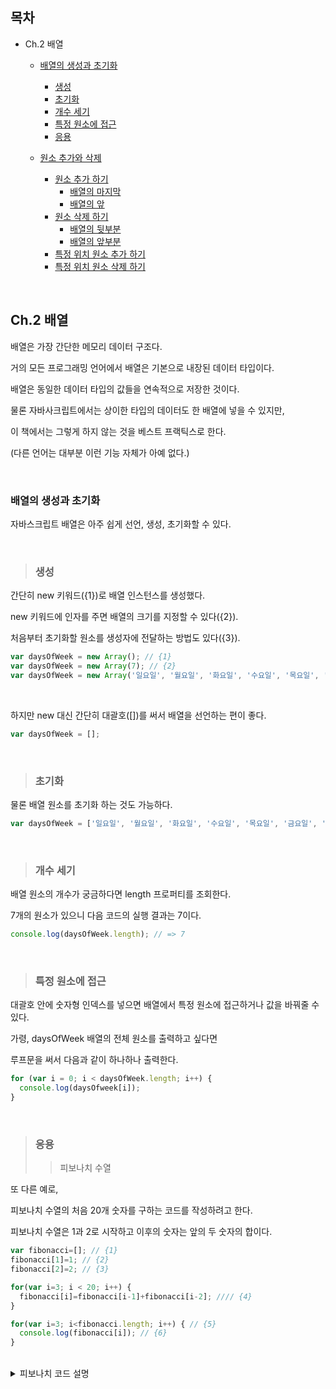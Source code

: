 ## 목차

- Ch.2 배열
  
  - [배열의 생성과 초기화](#배열의-생성과-초기화)
    - [생성](#생성)
    - [초기화](#초기화)
    - [개수 세기](#개수-세기)
    - [특정 원소에 접근](#특정-원소에-접근)
    - [응용](#응용)

  - [원소 추가와 삭제](#원소-추가와-삭제)
    - [원소 추가 하기](#원소-추가-하기)
      - [배열의 마지막](#배열의-마지막)
      - [배열의 앞](#배열의-앞)
    - [원소 삭제 하기](#원소-삭제-하기)
      - [배열의 뒷부분](#배열의-뒷부분)
      - [배열의 앞부분](#배열의-앞부분)
    - [특정 위치 원소 추가 하기](#특정-위치-원소-추가-하기)
    - [특정 위치 원소 삭제 하기](#특정-위치-원소-삭제-하기)


<br />

## Ch.2 배열

배열은 가장 간단한 메모리 데이터 구조다.

거의 모든 프로그래밍 언어에서 배열은 기본으로 내장된 데이터 타입이다.

배열은 동일한 데이터 타입의 값들을 연속적으로 저장한 것이다.

물론 자바사크립트에서는 상이한 타입의 데이터도 한 배열에 넣을 수 있지만,

이 책에서는 그렇게 하지 않는 것을 베스트 프랙틱스로 한다.

(다른 언어는 대부분 이런 기능 자체가 아예 없다.)

<br />

### 배열의 생성과 초기화

자바스크립트 배열은 아주 쉽게 선언, 생성, 초기화할 수 있다.

<br />

> ### 생성

간단히 new 키워드({1})로 배열 인스턴스를 생성했다.

new 키워드에 인자를 주면 배열의 크기를 지정할 수 있다({2}).

처음부터 초기화할 원소를 생성자에 전달하는 방법도 있다({3}).

```js
var daysOfWeek = new Array(); // {1}
var daysOfWeek = new Array(7); // {2}
var daysOfWeek = new Array('일요일', '월요일', '화요일', '수요일', '목요일', '금요일', '토요일'); // {3}
```

<br />

하지만 new 대신 간단히 대괄호([])를 써서 배열을 선언하는 편이 좋다.

```js
var daysOfWeek = [];
```

<br />

> ### 초기화

물론 배열 원소를 초기화 하는 것도 가능하다.

```js
var daysOfWeek = ['일요일', '월요일', '화요일', '수요일', '목요일', '금요일', '토요일'];
```

<br />

> ### 개수 세기

배열 원소의 개수가 궁금하다면 length 프로퍼티를 조회한다.

7개의 원소가 있으니 다음 코드의 실행 결과는 7이다.

```js
console.log(daysOfWeek.length); // => 7
```

<br />

> ### 특정 원소에 접근

대괄호 안에 숫자형 인덱스를 넣으면 배열에서 특정 원소에 접근하거나 값을 바꿔줄 수 있다.

가령, daysOfWeek 배열의 전체 원소를 출력하고 싶다면

루프문을 써서 다음과 같이 하나하나 출력한다.

```js
for (var i = 0; i < daysOfWeek.length; i++) {
  console.log(daysOfweek[i]);
}
```

<br />

> ### 응용
>> 피보나치 수열

또 다른 예로,

피보나치 수열의 처음 20개 숫자를 구하는 코드를 작성하려고 한다.

피보나치 수열은 1과 2로 시작하고 이후의 숫자는 앞의 두 숫자의 합이다.

```js
var fibonacci=[]; // {1}
fibonacci[1]=1; // {2}
fibonacci[2]=2; // {3}

for(var i=3; i < 20; i++) {
  fibonacci[i]=fibonacci[i-1]+fibonacci[i-2]; //// {4}
}

for(var i=3; i<fibonacci.length; i++) { // {5}
  console.log(fibonacci[i]); // {6}
}
```

<br />

<details>
<summary>피보나치 코드 설명</summary>
<div markdown="1">

<br />
  
{1} : 배열 선언

{2},{3} : 피보나치 수열의 처음 두 숫자 1, 2를 배열의 두/세번째 원소에 각각 할당한다.

(자바스크립트 배열의 인덱스는 항상 0부터 시작하고,

피보나치 수열에서 0번째는 존재하지 않으니 건너 뛰는 것)

{4} : 루프문 배열의 이전 원소 2개를 더하고 그 결과를 현재 원소에 세팅하는 일을 반복한다.

{6} : 완성된 수열을 콘솔에서 확인하기위해

{5} : 다시 처음부터 루프를 돌린다.
  
<br />

### 원소 추가와 삭제

배열의 원소 추가/삭제는 조금 까다롭다.

<br />

0 ~ 9 까지 정수가 나열 된 numbers 배열을 예로 들어보자.

```js
var numbers = [0, 1, 2, 3, 4, 5, 6, 7, 8, 9];
```

<br />

> ### 원소 추가 하기

> #### 배열의 마지막

위 배열에서 새 원소(10)를 추가하려면, 가장 마지막 인덱스에 원하는 값을 할당한다.

```js
numbers[numbers.length] = 10;
```

<br />

push 메소드를 이용해 배열의 마지막 위치에 새 원소를 추가하는 방법도 있다.

추가할 원소를 인자에 원하는 만큼 넘겨주면 된다.

아래와 같이 push 메소드를 사용하게 되면

numbers 배열에는 0 ~ 13 까지의 숫자들이 담겨 있을 것 이다.

```js
numbers.push(11);
numbers.push(12, 13);
```

<br />

> #### 배열의 앞

배열의 마지막이 아니라 앞부분에 새 원소를 추가하려면,

기존에 들어 있던 원소를 전부 우측으로 한 칸씩 이동시켜 첫 번째 위치를 비워놔야 할 것이다.

아래 코드를 보자.

<br />

for 문으로 마지막 위치 + 1(길이) 부터 모든 원소를 순회하면서

이전 원소를 새로운 위치로 옮기고,

마지막에 새로운 값(-1)을 첫 번째 위치에 할당한다.

```js
for (var i=numbers.length; i>=0; i--){
  numbers[i] = numbers[i-1];
}
numbers[0] = -1;
```

<br />

다른 방법도 있다.

자바스크립트에는 Array.unshift라는 메소드가 있는데, 배열 앞부분에 삽일할 값(들)을 인자로 넘겨준다.

<br />

아래 코드에서 unshift 메소드는 -2를, 그리고 -3과 -4를 차례대로 numbers 배열 전단에 추가한다.

실행 결과, 배열에는 -4 ~ 13의 숫자가 들어간다.

```js
numbers.unshift(-2);
numbers.unshift(-4, -3);
```

<br />

> ### 원소 삭제 하기

> #### 배열의 뒷부분

배열 뒷부분의 값을 삭제하려면 pop 메소드를 사용하면 된다.

실행 결과 13이 빠지면서 배열에 포함된 숫자는 -4 ~ 12이고,

배열의 크기는 17이다.

```js
numbers.pop();
```

<br />

> #### 배열의 앞부분

배열 앞부분 값을 없애려면 다음 코드처럼 한다.

실행 결과 모든 원소를 한 칸씩 좌측으로 옮기게 되는데,

배열의 크기는 여전히 17로 남게된다.

배열에 잉여 원소(값은 undifined)가 발생했다는 뜻이다.

```js
for (var i=0; i<numbers.length; i++){
  numbers[i] = numbers[i+1];
}
```

<br />

루프내 코드가 마지막으로 실행될 때 i+1은 존재하지 않는 위치를 참조한다.

(일부 언어에서는 이런 경우 예외를 던지고 numbers.length - 1에서 루프를 중단함)

이말은 즉슨 배열의 원래 값들이 실제로 삭제 된 것이 아닌,

덮어씌워져 있다는 것 이다. 

(배열의 길이가 동일하고 잉여 원소 undifined가 만들어 졌기 때문)

<br />

따라서, 어떤 원소를 배열 앞부분부터 정말 지우고 싶다면 shift 메소드를 사용해야 한다.

실행 결과 배열의 길이는 16, 값은 -3 ~ 12가 되는 걸 알 수 있다.

```js
numbers.shift();
```

<br />

> ### 특정 위치 원소 추가 하기

<br />

특정 위치에 원소를 추가하고 싶다면,

splice 메소드를 사용하면 된다.

<br />

첫 번째 인자는 원소를 추가/삭제 하려는 위치(인덱스),

두 번째 인자는 식제할 원소의 개수다. (개수가 0이면 원소를 삭제하지 않겠다는 뜻)

세 번쨰 인자 이후로는 배열에 추가할 원소들을 나열하면 된다.

실행결과 -3, 111, 222, -2 ~ 12가 된다.

```js
numbers.splice(1, 0, 111, 222)
```

<br />

> ### 특정 위치 원소 삭제 하기

<br />

특정 위치에 원소를 삭제하는 방법도 위와 같다.

splice 메소드를 사용하면 된다.

어디서부터 삭제할지,

몇 개의 원소를 삭제할지(개수)를 인자로 넘겨주면 된다.

<br />

이 코드는 인덱스 5에서 시작되는 3개의 원소를 날린다.

즉, 삭제되는 원소는 numbers[0], numbers[1], numbers[2] 이다.

실행 결과 -3, 111, 222, -2, -1, 3 ~ 12가 된다.

```js
numbers.splice(5, 3);
```

<br />

### 2차원과 다차원 배열

2일동안 측정한 온도가 있다고 해보자.

<br />

아래 코드를 보고 어떤 생각이 드는가?

이 코드는 별로 좋지 못한 코드이다.

코드를 더 나은 코드로 바꾸기 위해선 어떤 방법이 있을까?

```js
var averageTempDay1 = [72, 75, 79, 79, 81, 81];
var averageTempDay2 = [81, 79, 75, 75, 73, 72];
```

<br />

바로 행렬(2차원 배열)을 사용하는 방법이다.

2차원 배열을 사용하면 행에 날짜를, 열에 매 시간 측정 온도를 각각 저장할 수 있다.

```js
var averageTemp = [];
averageTemp[0] = [72, 75, 79, 79, 81, 81];
averageTemp[1] = [81, 79, 75, 75, 73, 72];
```

<br />

자바스크립트는 1차원 배열만 지원할 뿐 행렬 기능은 따로 없다.

하지만 배열의 배열이라는 관점에서 본다면

행렬이나 다차원 배열을 구현하는데 문제가 없다.

위의 코드를 다음과 같이 바꿔쓸 수 있다.

```js
// 1일째
averageTemp[0] = []; // 값을 초기화
averageTemp[0][0] = 72;
averageTemp[0][1] = 75;
averageTemp[0][2] = 79;
averageTemp[0][3] = 79;
averageTemp[0][4] = 81;
averageTemp[0][5] = 81;

// 2일째
averageTemp[1] = []; // 값을 초기화
averageTemp[1][0] = 81;
averageTemp[1][1] = 79;
averageTemp[1][2] = 75;
averageTemp[1][3] = 75;
averageTemp[1][4] = 73;
averageTemp[1][5] = 72;
```

<br />

해당 코드를 표로 나타내 보면 아래와 같다.

행은 날짜를, 열은 그날의 매 시간을 나타내며, 저장된 값은 측정된 온도다.

|72|75|79|79|81|81|
|81|79|75|75|73|73|

<br />

행렬의 내용을 확인해보고 싶을 때 쓸 수 있는 콘솔 출력함수를 함들어두면 나중에 편리하다.

전체 행과 열을 순회하려고 for 루프를 중첩했다.

여기서 i는 행, j는 열을 각각 가리킨다.

```js
function printMatrix(myMatrix) {
  for (var i = 0; i < myMatrix.length; i++) {
    for (var j = 0; j < myMatrix[i].length; j++) {
      console.log(myMatrix[i][j]);
    }
  }
}
```

<br />

averageTemp 행렬의 내용을 직접 확인해보자.

```js
printMatrix(averageTemp);
```

<br />

3차원 이상의 다차원 배열도 가능하다.

예를 들어, 3 X 3 행렬을 만들어 각 셀에

i(행) + j(열) + z(깊이) 값을 저장하는 코드를 작성해보자.

```js
var matrix3x3x3 = [];

for (var i = 0; i < 3; i++) {
  matrix3x3x3[i] = [];
  for (var j = 0; j < 3; j++) {
    matrix3x3x3[i][j] = [];
    for (var z = 0; z < 3; z++) {
      matrix3x3x3[i][j][z] = i + j + z;
    }
  }
}
  ```

<br />

3차원 행렬의 내용은 다음과 같이 확인할 수 있다.

```js
for (var i = 0; i < matrix3x3x3.length; i++) {
  for (var j = 0; j < matrix3x3x3[i].length; j++) {
    for (var z = 0; z < matrix3x3x3[i][j].length; z++) {
      console.log(matrix3x3x3[i][j][z]);
    }
  }
}
```



<br />




<br />




<br />